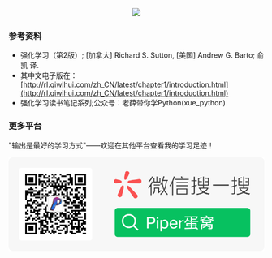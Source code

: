<p align="center">
<a href="#WeiXin">
<img src="https://img.shields.io/badge/公众号-PiperNest-orange.svg")>
</a>
</p>



### 参考资料

- 强化学习（第2版）; [加拿大] Richard S. Sutton, [美国] Andrew G. Barto; 俞凯 译.
- 其中文电子版在：[http://rl.qiwihui.com/zh_CN/latest/chapter1/introduction.html](http://rl.qiwihui.com/zh_CN/latest/chapter1/introduction.html)
- 强化学习读书笔记系列;公众号：老薛带你学Python(xue_python)

### 更多平台

"输出是最好的学习方式"——欢迎在其他平台查看我的学习足迹！

<a id="WeiXin"></a>
![](./doc/image/扫码_搜索联合传播样式-微信标准绿版.png)
